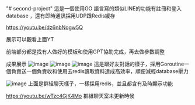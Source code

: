 "# second-project" 
這是一個使用GO 語言寫的類似LINE的功能有註冊和登入database ，還有即時通訊採用UDP跟Redis緩存

https://youtu.be/dz6nbNogw5Q

展示可以觀看上面YT 

前端部分都是找有人做好的模板和使用GPT協助完成，再去做參數調整

成果展示
![image](https://github.com/user-attachments/assets/ee4fdea8-7bd4-4b6d-924b-0f43a69e993b)
![image](https://github.com/user-attachments/assets/dc92e2b5-b284-438d-8567-42c8b9bb9050)
![image](https://github.com/user-attachments/assets/039a4500-5685-497f-8fae-b16a6525c97a)
這是跟好友對話的樣子，採用Goroutine一個負責送一個負責收和使用去redis讀取資料達成高效率，順便減輕database壓力

![image](https://github.com/user-attachments/assets/274e3409-9d54-4412-a4d5-47bd7faa6cb5)
上面是群組聊天樣子，一樣採用redis，並且都含有及時顯示功能

https://youtu.be/wTzc4GjK4Mo
群組聊天室未更新時候
